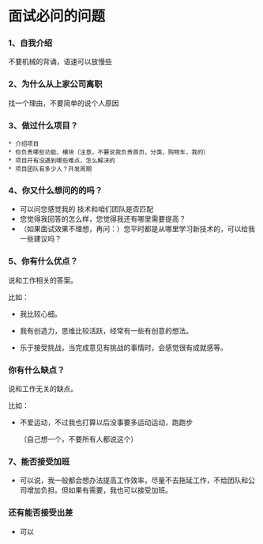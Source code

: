 # 面试必问的问题

### 1、自我介绍

不要机械的背诵，语速可以放慢些

### 2、为什么从上家公司离职

找一个理由，不要简单的说个人原因

### 3、做过什么项目？

	* 介绍项目
	* 你负责哪些功能、模块（注意，不要说我负责首页，分类，购物车，我的）
	* 项目开有没遇到哪些难点，怎么解决的
	* 项目团队有多少人？开发周期

### 4、你又什么想问的的吗？

* 可以问您感觉我的 技术和咱们团队是否匹配
* 您觉得我回答的怎么样，您觉得我还有哪里需要提高？
* （如果面试效果不理想，再问：）您平时都是从哪里学习新技术的，可以给我一些建议吗？



### 5、你有什么优点？

说和工作相关的答案。

比如： 

* 我比较心细。

* 我有创造力，思维比较活跃，经常有一些有创意的想法。
* 乐于接受挑战，当完成意见有挑战的事情时，会感觉很有成就感等。



### 你有什么缺点？

说和工作无关的缺点。

比如：

* 不爱运动，不过我也打算以后没事要多运动运动，跑跑步

  （自己想一个，不要所有人都说这个）



### 7、能否接受加班

* 可以说，我一般都会想办法提高工作效率，尽量不去拖延工作，不给团队和公司增加负担。但如果有需要，我也可以接受加班。

  

### 还有能否接受出差

* 可以

